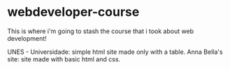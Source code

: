 # webdeveloper-course
This is where i'm going to stash the course that i took about web development!

UNES - Universidade: simple html site made only with a table.
Anna Bella's site: site made with basic html and css.
